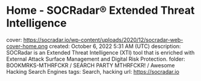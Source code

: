 # Home - SOCRadar® Extended Threat Intelligence

cover: https://socradar.io/wp-content/uploads/2020/12/socradar-web-cover-home.png
created: October 6, 2022 5:31 AM (UTC)
description: SOCRadar is an Extended Threat Intelligence (XTI) tool that is enriched with External Attack Surface Management and Digital Risk Protection.
folder: BOOKMRKS-MTHRFCKR / SEARCH PARTY MTHRFCKR! / Awesome Hacking Search Engines
tags: Search, hacking
url: https://socradar.io